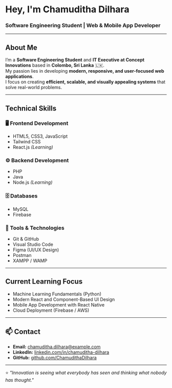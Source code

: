 #  Hey, I'm Chamuditha Dilhara

###  Software Engineering Student | Web & Mobile App Developer

---

## About Me  
I’m a **Software Engineering Student** and **IT Executive at Concept Innovations** based in **Colombo, Sri Lanka** 🇱🇰.  
My passion lies in developing **modern, responsive, and user-focused web applications**.  
I focus on creating **efficient, scalable, and visually appealing systems** that solve real-world problems.  

---

##  Technical Skills  

### 🖥️ Frontend Development  
- HTML5, CSS3, JavaScript  
- Tailwind CSS  
- React.js *(Learning)*  

### ⚙️ Backend Development  
- PHP  
- Java  
- Node.js *(Learning)*  

### 🗄️ Databases  
- MySQL  
- Firebase  

### 🧩 Tools & Technologies  
- Git & GitHub  
- Visual Studio Code  
- Figma (UI/UX Design)  
- Postman  
- XAMPP / WAMP  

---



##  Current Learning Focus  
- Machine Learning Fundamentals (Python)  
- Modern React and Component-Based UI Design  
- Mobile App Development with React Native  
- Cloud Deployment (Firebase / AWS)  

---





## 📫 Contact  

- **Email:** chamuditha.dilhara@example.com  
- **LinkedIn:** [linkedin.com/in/chamuditha-dilhara](#)  
- **GitHub:** [github.com/ChamudithaDilhara](#)

---

⭐ *"Innovation is seeing what everybody has seen and thinking what nobody has thought."*  

